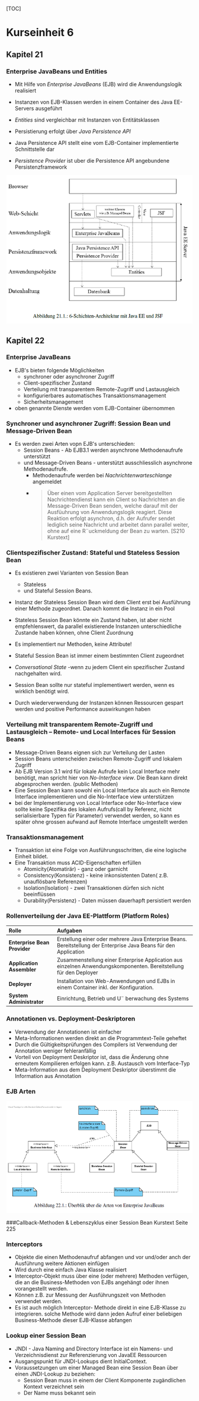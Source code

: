 [TOC]

# Kurseinheit 6

## Kapitel 21

### Enterprise JavaBeans und Entities

+ Mit Hilfe von *Enterprise JavaBeans* (EJB) wird die Anwendungslogik realisiert
+ Instanzen von EJB-Klassen  werden in einem Container des Java EE-Servers ausgeführt

+ *Entities* sind vergleichbar mit Instanzen von Entitätsklassen
+ Persistierung erfolgt über *Java Persistence API*
+ Java Persistence API stellt eine vom EJB-Container implementierte Schnittstelle dar
+ *Persistence Provider* ist uber die Persistence API angebundene Persistenzframework

![6 Schichten Architektur](./img/kap21_6Schichten.PNG)

## Kapitel 22

### Enterprise JavaBeans

+ EJB's bieten folgende Möglichkeiten
  + synchroner oder asynchroner Zugriff
  + Client-spezifischer Zustand
  + Verteilung mit transparentem Remote-Zugriff und Lastausgleich
  + konfigurierbares automatisches Transaktionsmanagement
  + Sicherheitsmanagement
+ oben genannte Dienste werden vom EJB-Container übernommen

### Synchroner und asynchroner Zugriff: Session Bean und Message-Driven Bean
+ Es werden zwei Arten vopn EJB's unterschieden:
  + Session Beans - Ab EJB3.1 werden asynchrone Methodenaufrufe unterstützt
  + und Message-Driven Beans - unterstützt ausschliesslich asynchrone Methodenaufrufe.
    +  Methodenaufrufe werden bei *Nachrichtenwarteschlange* angemeldet
    +  > Über einen vom Application Server bereitgestellten Nachrichtendienst kann ein Client so Nachrichten an die Message-Driven Bean senden, welche darauf mit der Ausfüuhrung von Anwendungslogik reagiert.
       > Diese Reaktion erfolgt asynchron, d.h. der Aufrufer sendet lediglich seine Nachricht und arbeitet dann parallel weiter, ohne auf eine R¨uckmeldung der Bean zu warten. [S210 Kurstext]

### Clientspezifischer Zustand: Stateful und Stateless Session Bean

+ Es existieren zwei Varianten von Session Bean
  + Stateless 
  + und Stateful Session Beans.
+ Instanz der Stateless Session Bean wird dem Client erst bei  Ausführung einer Methode zugeordnet. Danach kommt  die Instanz in ein Pool
+ Stateless Session Bean könnte ein Zustand haben, ist aber nicht empfehlenswert, da parallel existierende Instanzen unterschiedliche Zustande haben können, ohne Client Zuordnung
+ Es implementiert nur Methoden, keine Attribute!
+ Stateful Session Bean ist immer einem bestimmten Client zugeordnet
+ *Conversational State* -wenn zu jedem Client ein spezifischer Zustand nachgehalten wird.

+ Session Bean sollte nur stateful implementiwert werden, wenn es wirklich benötigt wird.
+ Durch wiederverwendung der Instanzen können Ressourcen gespart werden und positive Performance auswirkungen haben

### Verteilung mit transparentem Remote-Zugriff und Lastausgleich – Remote- und Local Interfaces für Session Beans
+ Message-Driven Beans eignen sich zur Verteilung der Lasten
+ Session Beans unterscheiden  zwischen Remote-Zugriff und lokalem Zugriff
+ Ab EJB Version 3.1 wird für lokale Aufrufe kein Local Interface mehr benötigt, man spricht hier von *No-Interface view*. Die Bean kann direkt abgesprochen werden. (public Methoden)
+ Eine Session Bean kann sowohl ein Local Interface als auch ein Remote Interface implementieren und die No-Interface view unterstützen
+ bei der Implementierung von Local Interface oder No-Interface view sollte keine  Spezifika des lokalen Aufrufs(call by Referenz, nicht serialisierbare
  Typen für Parameter) verwendet werden, so kann es später ohne grossen aufwand auf Remote Interface umgestellt werden

### Transaktionsmanagement
+ Transaktion ist eine Folge von Ausführungsschritten, die eine logische Einheit bildet.
+ Eine Transaktion muss ACID-Eigenschaften erfüllen
  +  Atomicity(Atomatirär) - ganz oder garnicht
  +  Consistency(Konsistenz) - keine inkonsistenten Daten( z.B. unauflösbare Referenzen)
  +  Isolation(Isolation) - zwei Transaktionen dürfen sich nicht beeinflüssen
  +  Durability(Persistenz) - Daten müssen dauerhapft persistiert werden

### Rollenverteilung der Java EE-Plattform (Platform Roles)

| Rolle                        | Aufgaben                                 |
| :--------------------------- | :--------------------------------------- |
| **Enterprise Bean Provider** | Erstellung einer oder mehrere Java Enterprise Beans. Bereitstellung der Enterprise Java Beans für den Application |
| **Application Assembler**    | Zusammenstellung einer Enterprise Application aus einzelnen Anwendungskomponenten. Bereitstellung für den Deployer |
| **Deployer**                 | Installation von Web-Anwendungen und EJBs in einem Container inkl. der Konfiguration. |
| **System Administrator**     | Einrichtung, Betrieb und U¨ berwachung des Systems |

### Annotationen vs. Deployment-Deskriptoren
+ Verwendung der Annotationen ist einfacher
+ Meta-Informationen werden direkt an die Programmtext-Teile geheftet
+ Durch die Gültigkeitsprüfungen des Compilers ist Verwendung der Annotation weniger fehleranfällig
+ Vorteil von Deployment Deskriptor ist, dass die Änderung ohne erneutem Kompilieren erfolgen kann. z.B. Austausch vom Interface-Typ
+ Meta-Information aus dem Deployment Deskriptor überstimmt  die Information aus Annotation

### EJB Arten

![EJB-Arten](./img/kap22_ejb_art.PNG)

###Callback-Methoden & Lebenszyklus einer Session Bean
Kurstext Seite 225

### Interceptors
+ Objekte die einen Methodenaufruf abfangen und  vor und/oder anch der Ausführung weitere Aktionen einfügen
+ Wird durch eine einfach Java Klasse realisiert
+ Interceptor-Objekt muss über eine (oder mehrere) Methoden verfügen, die an die Business-Methoden von EJBs angehängt oder ihnen vorangestellt werden.
+ Können z.B. zur Messung der Ausführungszeit von Methoden verwendet werden.
+ Es ist auch möglich Interceptor- Methode direkt in eine EJB-Klasse zu integrieren. solche Methode wird dann jeden Aufruf einer beliebigen Business-Methode dieser EJB-Klasse abfangen

### Lookup einer Session Bean
+ JNDI - Java Naming and Directory Interface ist ein Namens- und Verzeichnisdienst zur Referenzierung von JavaEE Ressourcen
+ Ausgangspunkt für JNDI-Lookups dient InitialContext.
+ Voraussetzungen um einer Managed Bean eine Session Bean über einen JNDI-Lookup zu beziehen:
  + Session Bean muss in einem der Client Komponente zugändlichen Kontext verzeichnet sein
  + Der Name muss bekannt sein